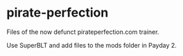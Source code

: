 # pirate-perfection

Files of the now defunct pirateperfection.com trainer.

Use SuperBLT and add files to the mods folder in Payday 2.
